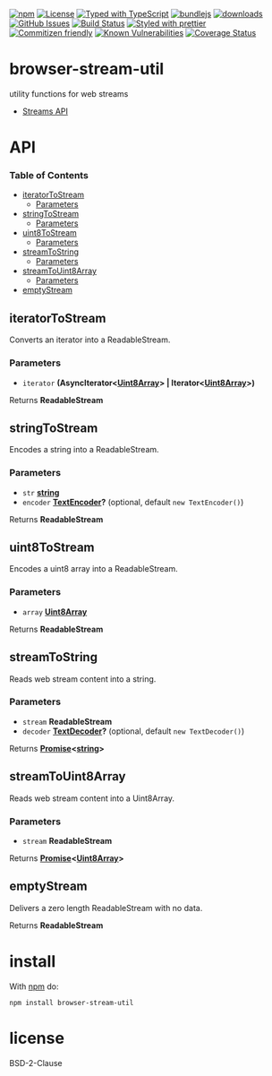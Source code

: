 [![npm](https://img.shields.io/npm/v/browser-stream-util.svg)](https://www.npmjs.com/package/browser-stream-util)
[![License](https://img.shields.io/badge/License-MIT--Clause-blue.svg)](https://spdx.org/licenses/MIT.html)
[![Typed with TypeScript](https://flat.badgen.net/badge/icon/Typed?icon=typescript\&label\&labelColor=blue\&color=555555)](https://typescriptlang.org)
[![bundlejs](https://deno.bundlejs.com/?q=browser-stream-util\&badge=detailed)](https://bundlejs.com/?q=browser-stream-util)
[![downloads](http://img.shields.io/npm/dm/browser-stream-util.svg?style=flat-square)](https://npmjs.org/package/browser-stream-util)
[![GitHub Issues](https://img.shields.io/github/issues/k0nsti/browser-stream-util.svg?style=flat-square)](https://github.com/k0nsti/browser-stream-util/issues)
[![Build Status](https://img.shields.io/endpoint.svg?url=https%3A%2F%2Factions-badge.atrox.dev%2Fk0nsti%2Fbrowser-stream-util%2Fbadge\&style=flat)](https://actions-badge.atrox.dev/k0nsti/browser-stream-util/goto)
[![Styled with prettier](https://img.shields.io/badge/styled_with-prettier-ff69b4.svg)](https://github.com/prettier/prettier)
[![Commitizen friendly](https://img.shields.io/badge/commitizen-friendly-brightgreen.svg)](http://commitizen.github.io/cz-cli/)
[![Known Vulnerabilities](https://snyk.io/test/github/k0nsti/browser-stream-util/badge.svg)](https://snyk.io/test/github/k0nsti/browser-stream-util)
[![Coverage Status](https://coveralls.io/repos/k0nsti/browser-stream-util/badge.svg)](https://coveralls.io/github/k0nsti/browser-stream-util)

# browser-stream-util

utility functions for web streams

*   [Streams API](https://developer.mozilla.org/en-US/docs/Web/API/Streams_API)

# API

<!-- Generated by documentation.js. Update this documentation by updating the source code. -->

### Table of Contents

*   [iteratorToStream](#iteratortostream)
    *   [Parameters](#parameters)
*   [stringToStream](#stringtostream)
    *   [Parameters](#parameters-1)
*   [uint8ToStream](#uint8tostream)
    *   [Parameters](#parameters-2)
*   [streamToString](#streamtostring)
    *   [Parameters](#parameters-3)
*   [streamToUint8Array](#streamtouint8array)
    *   [Parameters](#parameters-4)
*   [emptyStream](#emptystream)

## iteratorToStream

Converts an iterator into a ReadableStream.

### Parameters

*   `iterator` **(AsyncIterator<[Uint8Array](https://developer.mozilla.org/docs/Web/JavaScript/Reference/Global_Objects/Uint8Array)> | Iterator<[Uint8Array](https://developer.mozilla.org/docs/Web/JavaScript/Reference/Global_Objects/Uint8Array)>)**&#x20;

Returns **ReadableStream**&#x20;

## stringToStream

Encodes a string into a ReadableStream.

### Parameters

*   `str` **[string](https://developer.mozilla.org/docs/Web/JavaScript/Reference/Global_Objects/String)**&#x20;
*   `encoder` **[TextEncoder](https://developer.mozilla.org/docs/Web/API/TextEncoder)?**  (optional, default `new TextEncoder()`)

Returns **ReadableStream**&#x20;

## uint8ToStream

Encodes a uint8 array into a ReadableStream.

### Parameters

*   `array` **[Uint8Array](https://developer.mozilla.org/docs/Web/JavaScript/Reference/Global_Objects/Uint8Array)**&#x20;

Returns **ReadableStream**&#x20;

## streamToString

Reads web stream content into a string.

### Parameters

*   `stream` **ReadableStream**&#x20;
*   `decoder` **[TextDecoder](https://developer.mozilla.org/docs/Web/API/TextDecoder)?**  (optional, default `new TextDecoder()`)

Returns **[Promise](https://developer.mozilla.org/docs/Web/JavaScript/Reference/Global_Objects/Promise)<[string](https://developer.mozilla.org/docs/Web/JavaScript/Reference/Global_Objects/String)>**&#x20;

## streamToUint8Array

Reads web stream content into a Uint8Array.

### Parameters

*   `stream` **ReadableStream**&#x20;

Returns **[Promise](https://developer.mozilla.org/docs/Web/JavaScript/Reference/Global_Objects/Promise)<[Uint8Array](https://developer.mozilla.org/docs/Web/JavaScript/Reference/Global_Objects/Uint8Array)>**&#x20;

## emptyStream

Delivers a zero length ReadableStream with no data.

Returns **ReadableStream**&#x20;

# install

With [npm](http://npmjs.org) do:

```shell
npm install browser-stream-util
```

# license

BSD-2-Clause
